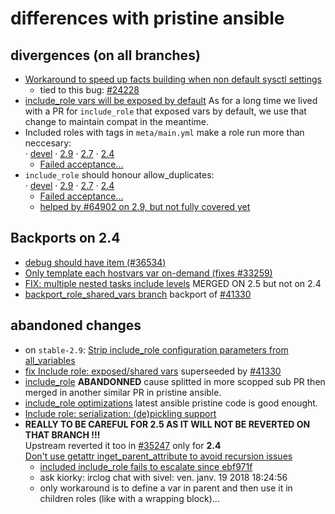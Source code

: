 # differences with pristine ansible


## divergences (on all branches)
- [Workaround to speed up facts building when non default sysctl settings](https://github.com/ansible/ansible/commit/3002b18ae0fa223c44cb02c21883c66de3cd9864)
    - tied to this bug: [#24228](https://github.com/ansible/ansible/issues/24228)
- [include_role vars will be exposed by default](https://github.com/ansible/ansible/commit/4b281f23f1b66116594676506d12948869bf262b)
    As for a long time we lived with a PR for ``include_role`` that exposed vars by default, we use that change to maintain compat in the meantime.
- Included roles with tags in `meta/main.yml` make a role run more than neccesary:<br/>
    · [devel](https://github.com/corpusops/ansible/tree/include_role_cache_tags_devel)
    · [2.9](https://github.com/corpusops/ansible/tree/include_role_cache_tags_bug_29)
    · [2.7](https://github.com/corpusops/ansible/tree/include_role_cache_tags_bug_27)
    · [2.4](https://github.com/corpusops/ansible/tree/include_role_cache_tags_bug)
    - [Failed acceptance...](https://github.com/ansible/ansible/pull/35164)
- `include_role` should honour allow_duplicates: <br/>
    · [devel](https://github.com/corpusops/ansible/tree/include_role_honour_allow_duplicates_devel)
    · [2.9](https://github.com/corpusops/ansible/tree/include_role_honour_allow_duplicates_29)
    · [2.7](https://github.com/corpusops/ansible/tree/include_role_honour_allow_duplicates_27)
    · [2.4](https://github.com/corpusops/ansible/tree/include_role_honour_allow_duplicates)
    - [Failed acceptance...](https://github.com/ansible/ansible/pull/35164)
    - [helped by #64902 on 2.9, but not fully covered yet](https://github.com/ansible/ansible/issues/64902)

## Backports on 2.4
- [debug should have item (#36534)](https://github.com/ansible/ansible/commit/2f13ddbd694e8c6ae2f5d1737796c7a75109eda5#diff-ab09fa2a9291a017c38c5db420d7ee0f)
- [Only template each hostvars var on-demand (fixes #33259)](https://github.com/ansible/ansible/commit/dae737c8b714f2c6d28663ef0afeab10e6d3a667)
- [FIX: multiple nested tasks include levels](https://github.com/ansible/ansible/pull/35107) MERGED ON 2.5 but not on 2.4
- [backport_role_shared_vars branch](https://github.com/corpusops/ansible/tree/backport_role_shared_vars)  backport of [#41330](https://github.com/ansible/ansible/pull/41330)

## abandoned changes
- on `stable-2.9`: [Strip include_role configuration parameters from all_variables](https://github.com/corpusops/ansible/tree/strip_vars)
- [fix Include role: exposed/shared vars](https://github.com/ansible/ansible/pull/35131)
  superseeded by [#41330](https://github.com/ansible/ansible/pull/41330)
- [include_role](https://github.com/ansible/ansible/pull/32565)
  **ABANDONNED** cause splitted in more scopped sub PR then merged in another similar PR in pristine ansible.
- [include_role optimizations](https://github.com/ansible/ansible/commit/bf9fb2bc503da692be788eabdd0c7746ae7318d1)
  latest ansible pristine code is good enought.
- [Include role: serialization: (de)pickling support](https://github.com/ansible/ansible/pull/35134)
- **REALLY TO BE CAREFUL FOR 2.5 AS IT WILL NOT BE REVERTED ON THAT BRANCH !!!**<br/>
  Upstream reverted it too in [#35247](https://github.com/ansible/ansible/pull/35247) only for **2.4**<br/>
  [Don't use getattr inget_parent_attribute to avoid recursion issues](https://github.com/ansible/ansible/commit/0b7d78d67f962a2605c84a39fb3c8ef449701264)
    - [included include_role fails to escalate since ebf971f](https://github.com/ansible/ansible/issues/35065)
    - ask kiorky: irclog chat with sivel:  ven. janv. 19 2018 18:24:56
    - only workaround is to define a var in parent and then use it in children roles (like with a wrapping block)...

